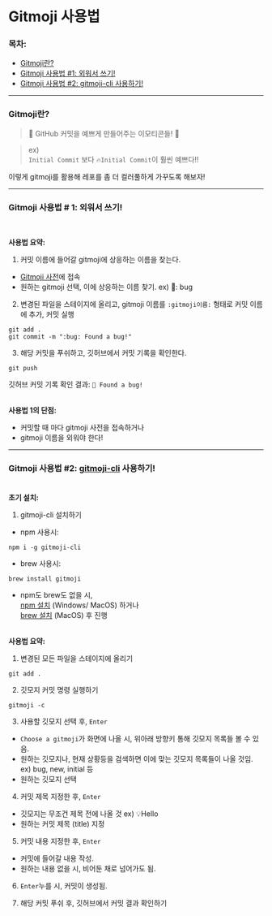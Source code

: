 # Gitmoji 사용법
### 목차:
- [Gitmoji란?](#question)
- [Gitmoji 사용법 #1: 외워서 쓰기!](#option-one)
- [Gitmoji 사용법 #2: gitmoji-cli 사용하기!](#option-two)
---
<a name="question"></a>
### Gitmoji란?
> 🐙 GitHub 커밋을 예쁘게 만들어주는 이모티콘들! 🐙

> ex)\
`Initial Commit` 보다 `🔥Initial Commit`이 훨씬 예쁘다!!

이렇게 gitmoji를 활용해 레포를 좀 더 컬러풀하게 가꾸도록 해보자!

---
<a name="option-one"></a>
### Gitmoji 사용법 # 1: 외워서 쓰기!<br/>

<br/>

**사용법 요약:**
1. 커밋 이름에 들어갈 gitmoji에 상응하는 이름을 찾는다.
- [Gitmoji 사전](https://gitmoji.carloscuesta.me/)에 접속
- 원하는 gitmoji 선택, 이에 상응하는 이름 찾기. ex) 🐛: bug
2. 변경된 파일을 스테이지에 올리고, gitmoji 이름를 `:gitmoji이름:` 형태로 커밋 이름에 추가, 커밋 실행
```
git add .
git commit -m ":bug: Found a bug!"
```
3. 해당 커밋을 푸쉬하고, 깃허브에서 커밋 기록을 확인한다.
```
git push 
```
깃허브 커밋 기록 확인 결과:
`🐛 Found a bug!`
<br/><br/>

**사용법 1의 단점:**
- 커밋할 때 마다 gitmoji 사전을 접속하거나 
- gitmoji 이름을 외워야 한다!

---
<a name="option-two"></a>
### Gitmoji 사용법 #2: [gitmoji-cli](https://www.npmjs.com/package/gitmoji-cli) 사용하기!<br/><br/>
**초기 설치:**
1. gitmoji-cli 설치하기
- npm 사용시:
```
npm i -g gitmoji-cli
```
- brew 사용시:
```
brew install gitmoji
```
- npm도 brew도 없을 시,\
[npm 설치](https://web-front-end.tistory.com/3) (Windows/ MacOS) 하거나\
[brew 설치](https://jungwoon.github.io/google%20cloud/2018/02/22/Install-Homebrew/) (MacOS) 후 진행
<br/><br/>

**사용법 요약:**
1. 변경된 모든 파일을 스테이지에 올리기
```
git add .
```
2. 깃모지 커밋 명령 실행하기
```
gitmoji -c
```
3. 사용할 깃모지 선택 후, `Enter`
- `Choose a gitmoji`가 화면에 나올 시, 위아래 방향키 통해 깃모지 목록들 볼 수 있음.
- 원하는 깃모지나, 현재 상황등을 검색하면 이에 맞는 깃모지 목록들이 나올 것임. ex) bug, new, initial 등
- 원하는 깃모지 선택

4. 커밋 제목 지정한 후, `Enter`
- 깃모지는 무조건 제목 전에 나올 것 ex) 💡Hello
- 원하는 커밋 제목 (title) 지정

5. 커밋 내용 지정한 후, `Enter`
- 커밋에 들어갈 내용 작성.
- 원하는 내용 없을 시, 비어둔 채로 넘어가도 됨.

6. `Enter`누를 시, 커밋이 생성됨.

7. 해당 커밋 푸쉬 후, 깃허브에서 커밋 결과 확인하기

